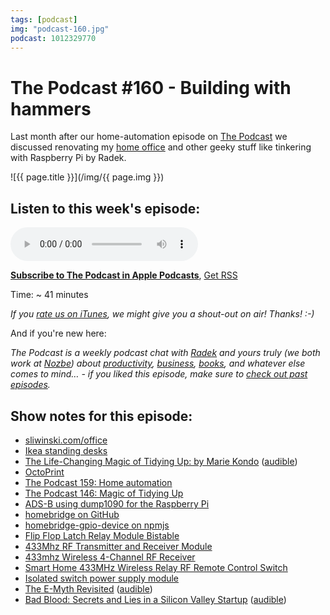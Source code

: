 ```yaml
---
tags: [podcast]
img: "podcast-160.jpg"
podcast: 1012329770
---
```


# The Podcast #160 - Building with hammers

Last month after our home-automation episode on [The Podcast][p] we discussed renovating my [home office](/office) and other geeky stuff like tinkering with Raspberry Pi by Radek.

<!--More-->

![{{ page.title }}](/img/{{ page.img }})

## Listen to this week's episode:

<audio controls>
<source src="https://files.nozbe.com/podcast/160.mp3" type="audio/mpeg">
</audio>

**[Subscribe to The Podcast in Apple Podcasts][i]**, [Get RSS][rss]

Time: ~ 41 minutes

*If you [rate us on iTunes][i], we might give you a shout-out on air! Thanks! :-)*

And if you're new here:

*The Podcast is a weekly podcast chat with [Radek][r] and yours truly (we both work at [Nozbe][n]) about [productivity](/productivity), [business](/business), [books](/books), and whatever else comes to mind… - if you liked this episode, make sure to [check out past episodes](/podcast).*

## Show notes for this episode:

  * [sliwinski.com/office](https://sliwinski.com/office/)
  * [Ikea standing desks](https://www.ikea.com/gb/en/products/desks/office-desks/standing-desks-1364384236922/)
  * [The Life-Changing Magic of Tidying Up: by Marie Kondo](https://www.amazon.com/gp/product/B00KK0PICK/) ([audible](https://www.audible.com/pd/The-Life-Changing-Magic-of-Tidying-Audiobook/B01M03NLJY))
  * [OctoPrint](https://octoprint.org/)
  * [The Podcast 159: Home automation](/podcast-159)
  * [The Podcast 146: Magic of Tidying Up](/podcast-146)
  * [ADS-B using dump1090 for the Raspberry Pi](http://www.satsignal.eu/raspberry-pi/dump1090.html)
  * [homebridge on GitHub](https://github.com/nfarina/homebridge)
  * [homebridge-gpio-device on npmjs](https://www.npmjs.com/package/homebridge-gpio-device)
  * [Flip Flop Latch Relay Module Bistable](https://pl.aliexpress.com/item/Modu-Przeka-nikowy-5-V-Flip-Flop-Zatrzask-IO25A01-Bistable-samoblokuj-cy-Prze-cznik-Niskiego-impulsu/32835628120.html)
  * [433Mhz RF Transmitter and Receiver Module](https://pl.aliexpress.com/item/RF-wireless-receiver-module-transmitter-module-board-Ordinary-super-regeneration-315-433MHZ-DC5V-ASK-OOK-for/32298304710.html)
  * [433mhz Wireless 4-Channel RF Receiver](https://pl.aliexpress.com/item/Hot-433-mhz-Odbiornik-Bezprzewodowy-4-Kana-RF-1527-Kod-Uczenia-Modu-Dekoder-Do-Zdalnego-Sterowania/32888969634.html)
  * [Smart Home 433MHz Wireless Relay RF Remote Control Switch](https://pl.aliexpress.com/item/Smart-Home-DC-12V-220V-10A-315-433MHz-Channel-Wireless-Relay-RF-Remote-Control-Switch-Heterodyne/32911073620.html?spm=a2g17.10010108.1000016.1.3d3d3103hJJXWk&isOrigTitle=true)
  * [Isolated switch power supply module](https://pl.aliexpress.com/item/2pcs-5V700mA-3-5W-isolated-switch-power-supply-module-AC-DC-buck-step-down-module-220V/32697927668.html)
  * [The E-Myth Revisited](https://www.amazon.com/Myth-Revisited-Small-Businesses-About/dp/0887307280/) ([audible](https://www.audible.com/pd/The-E-Myth-Revisited-Audiobook/B002V1LGZE))
  * [Bad Blood: Secrets and Lies in a Silicon Valley Startup](https://www.amazon.com/Bad-Blood-Secrets-Silicon-Startup/dp/152473165X/) ([audible](https://www.audible.com/pd/Bad-Blood-Audiobook/B07C8GVTB5))



[y]: https://michael.gratis/thepodcastyt
[rss]: https://thepodcast.fm/episodes?format=RSS
[e]: /podcast-160

[p]: /podcast
[n]: https://nozbe.com/?a=mike
[r]: https://michael.gratis/radex
[i]: https://michael.gratis/thepodcast
[o]: https://michael.gratis/ipadonly

